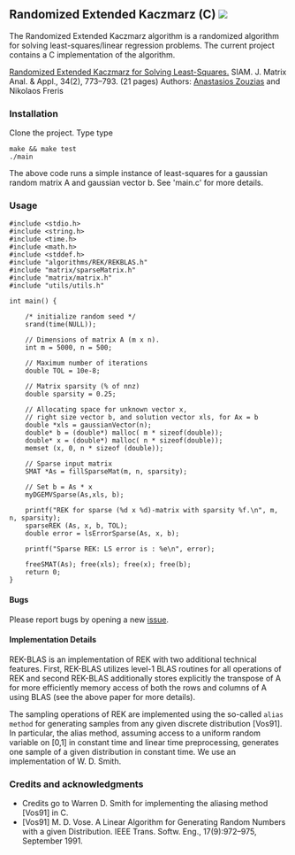 ## Randomized Extended Kaczmarz (C) <img src="https://travis-ci.org/zouzias/REK-C.svg?branch=master"/>

The Randomized Extended Kaczmarz algorithm is a randomized algorithm for solving least-squares/linear regression problems. The current project contains a C implementation of the algorithm.

[Randomized Extended Kaczmarz for Solving Least-Squares.](http://dx.doi.org/10.1137/120889897)
SIAM. J. Matrix Anal. & Appl., 34(2), 773–793. (21 pages) 
Authors: [Anastasios Zouzias](https://github.com/zouzias) and Nikolaos Freris 
### Installation

Clone the project. Type type

```
make && make test
./main
```

The above code runs a simple instance of least-squares for a gaussian random matrix A and gaussian vector b. See 'main.c' for more details.

### Usage

```
#include <stdio.h>
#include <string.h>
#include <time.h>
#include <math.h>
#include <stddef.h>
#include "algorithms/REK/REKBLAS.h"
#include "matrix/sparseMatrix.h"
#include "matrix/matrix.h"
#include "utils/utils.h"

int main() {
    
    /* initialize random seed */
    srand(time(NULL));

    // Dimensions of matrix A (m x n).
    int m = 5000, n = 500;
    
    // Maximum number of iterations
    double TOL = 10e-8;
    
    // Matrix sparsity (% of nnz)
    double sparsity = 0.25;
    
    // Allocating space for unknown vector x, 
    // right size vector b, and solution vector xls, for Ax = b
    double *xls = gaussianVector(n);
    double* b = (double*) malloc( m * sizeof(double));
    double* x = (double*) malloc( n * sizeof(double));
    memset (x, 0, n * sizeof (double));
    
    // Sparse input matrix
    SMAT *As = fillSparseMat(m, n, sparsity);
    
    // Set b = As * x
    myDGEMVSparse(As,xls, b);
    
    printf("REK for sparse (%d x %d)-matrix with sparsity %f.\n", m, n, sparsity);
    sparseREK (As, x, b, TOL);
    double error = lsErrorSparse(As, x, b);
    
    printf("Sparse REK: LS error is : %e\n", error);

    freeSMAT(As); free(xls); free(x); free(b);
    return 0;
}
```

#### Bugs

Please report bugs by opening a new [issue](https://github.com/zouzias/REK-CPP/issues/new).

#### Implementation Details

REK-BLAS is an implementation of REK with two additional technical features. First, REK-BLAS utilizes level-1 BLAS routines for 
all operations of REK and second REK-BLAS additionally stores explicitly the transpose of A for more efficiently 
memory access of both the rows and columns of A using BLAS (see the above paper for more details). 

The sampling operations of REK are implemented using the so-called ``alias method`` for generating samples 
from any given discrete distribution [Vos91]. In particular, the alias method, assuming access 
to a uniform random variable on [0,1] in constant time and linear time preprocessing, generates one sample
of a given distribution in constant time. We use an implementation of W. D. Smith.

### Credits and acknowledgments

* Credits go to Warren D. Smith for implementing the aliasing method [Vos91] in C.
* [Vos91] M. D. Vose. A Linear Algorithm for Generating Random Numbers with a given Distribution. IEEE Trans. Softw. Eng., 17(9):972–975, September 1991.
